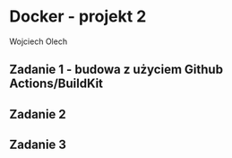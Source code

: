 # Docker - projekt 2

Wojciech Olech

## Zadanie 1 - budowa z użyciem Github Actions/BuildKit

## Zadanie 2

## Zadanie 3